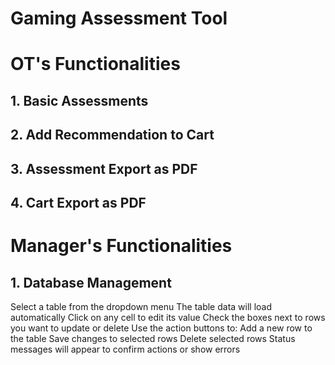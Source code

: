 # Gaming Assessment Tool



# OT's Functionalities

## 1. Basic Assessments

## 2. Add Recommendation to Cart

## 3. Assessment Export as PDF

## 4. Cart Export as PDF

# Manager's Functionalities

## 1. Database Management
Select a table from the dropdown menu
The table data will load automatically
Click on any cell to edit its value
Check the boxes next to rows you want to update or delete
Use the action buttons to:
Add a new row to the table
Save changes to selected rows
Delete selected rows
Status messages will appear to confirm actions or show errors
